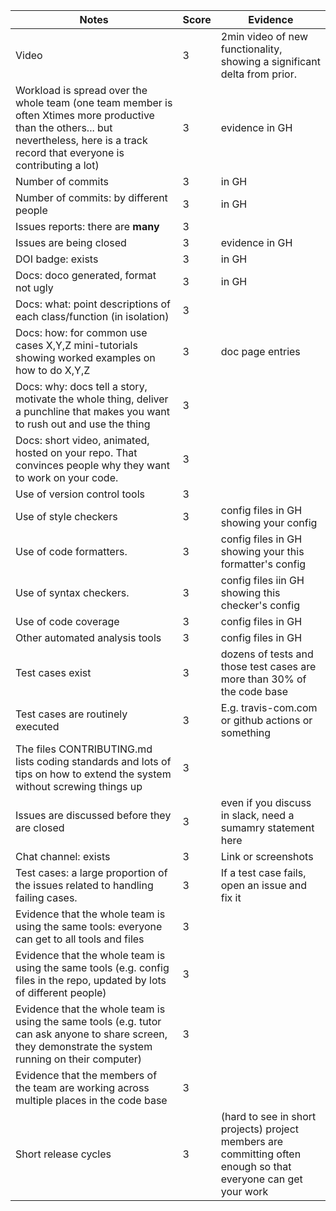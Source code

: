 |Notes|Score|Evidence|
|-----|-|---------|
|Video|3|2min video of new functionality, showing a significant delta from prior.|
|Workload is spread over the whole team (one team member is often Xtimes more productive than the others... but nevertheless, here is a track record that everyone is contributing a lot)|3|evidence in GH|
|Number of commits|3|in GH|
|Number of commits: by different people|3|in GH|
|Issues reports: there are **many**|3|
|Issues are being closed|3|evidence in GH|
|DOI badge: exists|3|in GH|
|Docs: doco generated, format not ugly |3|in GH|
|Docs: what: point descriptions of each class/function (in isolation) |3|
|Docs: how: for common use cases X,Y,Z mini-tutorials showing worked examples on how to do X,Y,Z|3|doc page entries|
|Docs: why: docs tell a story, motivate the whole thing, deliver a punchline that makes you want to rush out and use the thing|3|
|Docs: short video, animated, hosted on your repo. That convinces people why they want to work on your code.|3|
|Use of version control tools|3|
|Use of style checkers |3|config files in GH showing your config|
|Use of code formatters. |3|config files in GH showing your this formatter's  config|
|Use of syntax checkers. |3|config files iin  GH showing this checker's config  |
|Use of code coverage |3|config files in GH|
|Other automated analysis tools|3|config files in GH|
|Test cases exist|3|dozens of tests and those test cases are more than 30% of the code base|
|Test cases are routinely executed|3|E.g. travis-com.com or github actions or something|
|The files CONTRIBUTING.md lists coding standards and lots of tips on how to extend the system without screwing things up|3|
|Issues are discussed before they are closed|3|even if you discuss in slack, need a sumamry statement here|
|Chat channel: exists|3|Link or screenshots|
|Test cases: a large proportion of the issues related to handling failing cases.|3|If a test case fails, open an issue and fix it|
|Evidence that the whole team is using the same tools: everyone can get to all tools and files|3|
|Evidence that the whole team is using the same tools (e.g. config files in the repo, updated by lots of different people)|3|
|Evidence that the whole team is using the same tools (e.g. tutor can ask anyone to share screen, they demonstrate the system running on their computer)|3|
|Evidence that the members of the team are working across multiple places in the code base|3|
|Short release cycles |3| (hard to see in short projects) project members are committing often enough so that everyone can get your work|
